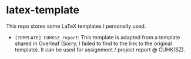 # latex-template

This repo stores some LaTeX templates I personally used.

* `[TEMPLATE] CUHKSZ_report`: This template is adapted from a template shared in Overleaf (Sorry, I failed to find to the link to the original template). It can be used for assignment / project report @ CUHK(SZ).